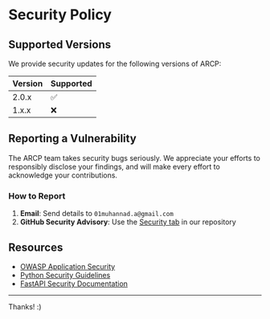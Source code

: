 # Security Policy

## Supported Versions

We provide security updates for the following versions of ARCP:

| Version | Supported |
| ------- | --------- |
| 2.0.x   | ✅        |
| 1.x.x   | ❌        |

## Reporting a Vulnerability

The ARCP team takes security bugs seriously. We appreciate your efforts to responsibly disclose your findings, and will make every effort to acknowledge your contributions.

### How to Report

1. **Email**: Send details to `01muhannad.a@gmail.com`
2. **GitHub Security Advisory**: Use the [Security tab](https://github.com/0x00K1/ARCP/security/advisories) in our repository

## Resources

- [OWASP Application Security](https://owasp.org/)
- [Python Security Guidelines](https://python-security.readthedocs.io/)
- [FastAPI Security Documentation](https://fastapi.tiangolo.com/tutorial/security/)

---

Thanks! :)